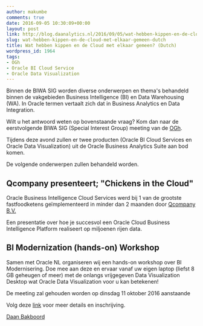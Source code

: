 ```yaml
---
author: makumbe
comments: true
date: 2016-09-05 10:30:09+00:00
layout: post
link: http://blog.daanalytics.nl/2016/09/05/wat-hebben-kippen-en-de-cloud-met-elkaar-gemeen-dutch/
slug: wat-hebben-kippen-en-de-cloud-met-elkaar-gemeen-dutch
title: Wat hebben kippen en de Cloud met elkaar gemeen? (Dutch)
wordpress_id: 1964
tags:
- OGh
- Oracle BI Cloud Service
- Oracle Data Visualization
---
```


Binnen de BIWA SIG worden diverse onderwerpen en thema's behandeld binnen de vakgebieden Business Intelligence (BI) en Data Warehousing (WA). In Oracle termen vertaalt zich dat in Business Analytics en Data Integration.

Wilt u het antwoord weten op bovenstaande vraag? Kom dan naar de eerstvolgende BIWA SIG (Special Interest Group) meeting van de [OGh](http://www.ogh.nl/).

Tijdens deze avond zullen er twee producten (Oracle BI Cloud Services en Oracle Data Visualization) uit de Oracle Business Analytics Suite aan bod komen.

De volgende onderwerpen zullen behandeld worden.


## **Qcompany presenteert; "Chickens in the Cloud"**


Oracle Business Intelligence Cloud Services werd bij 1 van de grootste fastfoodketens geïmplementeerd in minder dan 2 maanden door [Qcompany B.V.](http://www.qcompany.nl/)

Een presentatie over hoe je succesvol een Oracle Cloud Business Intelligence Platform realiseert op miljoenen rijen data.


## **BI Modernization **(hands-on)** Workshop**


Samen met Oracle NL organiseren wij een hands-on workshop over BI Modernisering. Doe mee aan deze en ervaar vanaf uw eigen laptop (liefst 8 GB geheugen of meer) met de onlangs vrijgegeven Data Visualization Desktop wat Oracle Data Visualization voor u kan betekenen!

De meeting zal gehouden worden op dinsdag 11 oktober 2016 aanstaande

Volg deze [link](http://www.ogh.nl/page.aspx?event=342) voor meer details en inschrijving.

[Daan Bakboord](http://nl.linkedin.com/in/daanbakboord)
